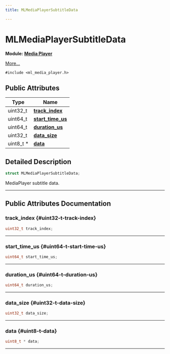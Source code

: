 ```yaml
---
title: MLMediaPlayerSubtitleData

---
```


# MLMediaPlayerSubtitleData

**Module:** **[Media Player](/api-ref/api/Modules/group___media_player/group___media_player.md)**



 [More...](#detailed-description)


`#include <ml_media_player.h>`

## Public Attributes

| Type           | Name           |
| -------------- | -------------- |
| uint32_t | **[track_index](/api-ref/api/Modules/group___media_player/struct_m_l_media_player_subtitle_data.md#uint32-t-track-index)**  |
| uint64_t | **[start_time_us](/api-ref/api/Modules/group___media_player/struct_m_l_media_player_subtitle_data.md#uint64-t-start-time-us)**  |
| uint64_t | **[duration_us](/api-ref/api/Modules/group___media_player/struct_m_l_media_player_subtitle_data.md#uint64-t-duration-us)**  |
| uint32_t | **[data_size](/api-ref/api/Modules/group___media_player/struct_m_l_media_player_subtitle_data.md#uint32-t-data-size)**  |
| uint8_t * | **[data](/api-ref/api/Modules/group___media_player/struct_m_l_media_player_subtitle_data.md#uint8-t-data)**  |

## Detailed Description

```cpp
struct MLMediaPlayerSubtitleData;
```


MediaPlayer subtitle data. 





-----------
## Public Attributes Documentation

### track_index {#uint32-t-track-index}

```cpp
uint32_t track_index;
```






-----------

### start_time_us {#uint64-t-start-time-us}

```cpp
uint64_t start_time_us;
```






-----------

### duration_us {#uint64-t-duration-us}

```cpp
uint64_t duration_us;
```






-----------

### data_size {#uint32-t-data-size}

```cpp
uint32_t data_size;
```






-----------

### data {#uint8-t-data}

```cpp
uint8_t * data;
```






-----------

